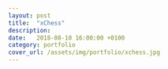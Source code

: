 ```yaml
---
layout: post
title:  "xChess"
description:
date:   2018-08-10 16:00:00 +0100
category: portfolio
cover_url: /assets/img/portfolio/xchess.jpg
---
```

